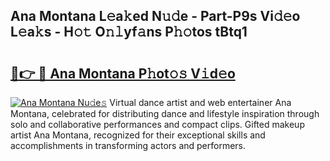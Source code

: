 ## Ana Montana L𝚎a𝚔ed N𝚞𝚍e - Part-P9s Vi𝚍𝚎o L𝚎a𝚔s - H𝚘𝚝 O𝚗𝚕yf𝚊ns P𝚑𝚘tos tBtq1

# <h2><a href="http://kfe5ff.oniu.top/?m=Ana+Montana">🔗👉 🔴 Ana Montana P𝚑ot𝚘𝚜 V𝚒d𝚎o</a></h2>

[![Ana Montana Nu𝚍e𝚜](https://i.imgur.com/0qMVB7G.gif)](http://kfe5ff.oniu.top/?m=Ana+Montana)
Virtual dance artist and web entertainer Ana Montana, celebrated for distributing dance and lifestyle inspiration through solo and collaborative performances and compact clips. Gifted makeup artist Ana Montana, recognized for their exceptional skills and accomplishments in transforming actors and performers.  
